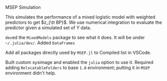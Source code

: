 MSEP Simulation

This simulates the performance of a mixed logistic model with weighted predictors to get $z_{\tt BP}$.  We use numerical integration to evaluate the predictor given a simulated set of $Y$ data.

`dev`ed the `MixedModels` package to see what it does.  It will be under `~/.julia/dev/`.
Added `DataFrames`

Add all packages directly used by `MSEP.jl` to Compiled list in VSCode.

Built custom sysimage and enabled the `julia` option to use it.
Required adding `RelocatableFolders` to base `1.8` environment; putting it in `MSEP` environment didn't help.